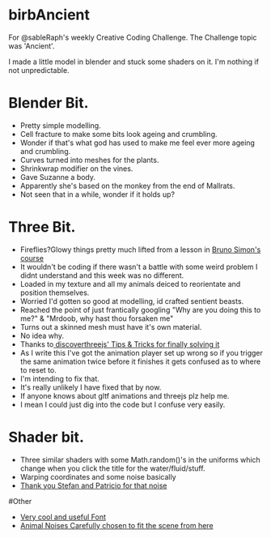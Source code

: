 # birbAncient

For @sableRaph's weekly Creative Coding Challenge. The Challenge topic was 'Ancient'.

I made a little model in blender and stuck some shaders on it. I'm nothing if not unpredictable.

# Blender Bit.
- Pretty simple modelling.
- Cell fracture to make some bits look ageing and crumbling.
- Wonder if that's what god has used to make me feel ever more ageing and crumbling.
- Curves turned into meshes for the plants.
- Shrinkwrap modifier on the vines.
- Gave Suzanne a body.
- Apparently she's based on the monkey from the end of Mallrats.
- Not seen that in a while, wonder if it holds up?



# Three Bit.
- Fireflies?Glowy things pretty much lifted from a lesson in [Bruno Simon's course](https://threejs-journey.com/)
- It wouldn't be coding if there wasn't a battle with some weird problem I didnt understand and this week was no different.
- Loaded in my texture and all my animals deiced to reorientate and position themselves.
- Worried I'd gotten so good at modelling, id crafted sentient beasts.
- Reached the point of just frantically googling "Why are you doing this to me?" & "Mrdoob, why hast thou forsaken me"
- Turns out a skinned mesh must have it's own material.
- No idea why.
- Thanks to[ discoverthreejs'  Tips & Tricks for finally solving it](https://discoverthreejs.com/tips-and-tricks/)
- As I write this I've got the animation player set up wrong so if you trigger the same animation twice before it finishes it gets confused as to where to reset to.
- I'm intending to fix that.
- It's really unlikely I have fixed that by now.
- If anyone knows about gltf animations and threejs plz help me.
- I mean I could just dig into the code but I confuse very easily.


# Shader bit.
- Three similar shaders with some Math.random()'s in the uniforms which change when you click the title for the water/fluid/stuff.
- Warping coordinates and some noise basically
- [Thank you Stefan and Patricio for that noise](https://gist.github.com/patriciogonzalezvivo/670c22f3966e662d2f83)


#Other
- [Very cool and useful Font](https://www.fontspace.com/greekish-font-f8895)
- [Animal Noises Carefully chosen to fit the scene from here](https://mixkit.co/free-sound-effects/animals/)
